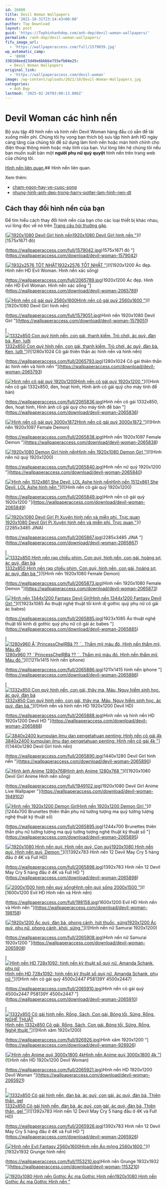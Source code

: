 ```yaml
---
id: 26080
title: Devil Woman Wallpapers
date: '2021-10-31T23:14:43+00:00'
author: Top Download
layout: post
guid: 'https://Tophinhanhdep.com/anh-dep/devil-woman-wallpapers/'
permalink: /anh-dep/devil-woman-wallpapers/
fifu_image_url:
  - 'https://wallpaperaccess.com/full/1579039.jpg'
wp_automatic_camp:
  - '8098'
330168eed23d49e6bbbbe755efb04e25:
  - Devil Woman Wallpapers
original_link:
  - 'https://wallpaperaccess.com/devil-woman'
image: /wp-content/uploads/2021/10/Devil-Woman-Wallpapers.jpg
categories:
  - Ảnh Đẹp
lastmod: '2025-02-26T03:00:13.886Z'
---
```

# Devil Woman các hình nền

Bộ sưu tập 49 hình nền và hình nền Devil Woman hàng đầu có sẵn để tải xuống miễn phí. Chúng tôi hy vọng bạn thích bộ sưu tập hình ảnh HD ngày càng tăng của chúng tôi để sử dụng làm hình nền hoặc màn hình chính cho điện thoại thông minh hoặc máy tính của bạn. Vui lòng liên hệ chúng tôi nếu bạn muốn xuất bản một **người phụ nữ quỷ quyệt** hình nền trên trang web của chúng tôi.

[Hình nền liên quan ](#related) ## Hình nền liên quan.

   
 Xem thêm:

   
- [cham-ngon-hay-ve-cuoc-song](https://tophinhanhdep.com/nhung-cau-noi-hay/cham-ngon-hay-ve-cuoc-song/)
- [nhung-hinh-anh-dep-trong-harry-potter-lam-hinh-nen-dt](https://tophinhanhdep.com/hinh-nen-dep/nhung-hinh-anh-dep-trong-harry-potter-lam-hinh-nen-dt/)

## Cách thay đổi hình nền của bạn

Để tìm hiểu cách thay đổi hình nền của bạn cho các loại thiết bị khác nhau, vui lòng đọc về nó trên [Trang câu hỏi thường gặp](https://tophinhanhdep.com/faq/).

  
[[![1920x1080 Devil Girl hình nền](https://wallpaperaccess.com/full/1579039.jpg)1920x1080 Devil Girl hình nền "](https://wallpaperaccess.com/download/devil-woman-1579039)](![1575x1671 đỏ)

(https://wallpaperaccess.com/full/1579042.jpg)1575x1671 đỏ "](https://wallpaperaccess.com/download/devil-woman-1579042)

[[![1932x2576 TỐT NHẤT](https://wallpaperaccess.com/full/633491.jpg)1932x2576 TỐT NHẤT "](https://wallpaperaccess.com/download/devil-woman-633491)](![1920x1200 Ác đẹp.  Hình nền HD Evil Woman.  Hình nền xác sống)

(https://wallpaperaccess.com/full/2065789.jpg)1920x1200 Ác đẹp. Hình nền HD Evil Woman. Hình nền xác sống "](https://wallpaperaccess.com/download/devil-woman-2065789)

[[![Hình nền cô gái quỷ 2560x1600](https://wallpaperaccess.com/full/1579066.jpg)Hình nền cô gái quỷ 2560x1600 "](https://wallpaperaccess.com/download/devil-woman-1579066)](![1920x1080 Devil Girl hình nền)

(https://wallpaperaccess.com/full/1579051.jpg)Hình nền 1920x1080 Devil Girl "](https://wallpaperaccess.com/download/devil-woman-1579051)

[[![1332x850 Con quỷ hình nền, con gái, thanh kiếm, Trò chơi, ác quỷ, đàn bà, Ken, lưỡi](https://wallpaperaccess.com/full/2038877.jpg)1332x850 Con quỷ hình nền, con gái, thanh kiếm, Trò chơi, ác quỷ, đàn bà, Ken, lưỡi "](https://wallpaperaccess.com/download/devil-woman-2038877)](![1280x1024 Cô gái thiên thần ác hình nền và hình nền)

(https://wallpaperaccess.com/full/2065793.jpg)1280x1024 Cô gái thiên thần ác hình nền và hình nền "](https://wallpaperaccess.com/download/devil-woman-2065793)

[[![Hình nền cô gái quỷ 1920x1200](https://wallpaperaccess.com/full/2065794.jpg)Hình nền cô gái quỷ 1920x1200 "](https://wallpaperaccess.com/download/devil-woman-2065794)](![Hình nền cô gái 1332x850, đen, hoạt hình, Hình ảnh cô gái quỷ cho máy tính để bàn)

(https://wallpaperaccess.com/full/2065836.jpg)Hình nền cô gái 1332x850, đen, hoạt hình, Hình ảnh cô gái quỷ cho máy tính để bàn "](https://wallpaperaccess.com/download/devil-woman-2065836)

[[![Hình nền cô gái quỷ 3000x1872](https://wallpaperaccess.com/full/1937115.jpg)Hình nền cô gái quỷ 3000x1872 "](https://wallpaperaccess.com/download/devil-woman-1937115)](![Hình nền 1920x1097 Female Demon)

(https://wallpaperaccess.com/full/2065838.jpg)Hình nền 1920x1097 Female Demon "](https://wallpaperaccess.com/download/devil-woman-2065838)

[[![1920x1080 Demon Girl hình nền](https://wallpaperaccess.com/full/1579038.jpg)Hình nền 1920x1080 Demon Girl "](https://wallpaperaccess.com/download/devil-woman-1579038)](![Hình nền nữ quỷ 1920x1200)

(https://wallpaperaccess.com/full/2065840.jpg)Hình nền nữ quỷ 1920x1200 "](https://wallpaperaccess.com/download/devil-woman-2065840)

[[![Hình nền 1512x861 She Devil.  LOL Ashe hình nền](https://wallpaperaccess.com/full/2065848.jpg)Hình nền 1512x861 She Devil. LOL Ashe hình nền "](https://wallpaperaccess.com/download/devil-woman-2065848)](![Hình nền cô gái quỷ 1920x1200)

(https://wallpaperaccess.com/full/2065849.jpg)Hình nền cô gái quỷ 1920x1200 "](https://wallpaperaccess.com/download/devil-woman-2065849)

[[![1920x1080 Devil Girl Pi Xuyên hình nền và miễn phí.  Trực quan](https://wallpaperaccess.com/full/1949126.jpg)1920x1080 Devil Girl Pi Xuyên hình nền và miễn phí. Trực quan "](https://wallpaperaccess.com/download/devil-woman-1949126)](![2285x3485 JINA)

(https://wallpaperaccess.com/full/2065867.jpg)2285x3485 JINA "](https://wallpaperaccess.com/download/devil-woman-2065867)

[[![1332x850 Hình nền rạp chiếu phim, Con quỷ, hình nền, con gái, hoảng sợ, ác quỷ, đàn bà](https://wallpaperaccess.com/full/1949161.jpg)1332x850 Hình nền rạp chiếu phim, Con quỷ, hình nền, con gái, hoảng sợ, ác quỷ, đàn bà "](https://wallpaperaccess.com/download/devil-woman-1949161)](![Hình nền 1920x1080 Female Demon)

(https://wallpaperaccess.com/full/2065873.jpg)Hình nền 1920x1080 Female Demon "](https://wallpaperaccess.com/download/devil-woman-2065873)

[[![Hình nền 1344x1200 Fantasy Devil Girl](https://wallpaperaccess.com/full/1949230.jpg)Hình nền 1344x1200 Fantasy Devil Girl "](https://wallpaperaccess.com/download/devil-woman-1949230)](![1923x1085 Ảo thuật nghệ thuật tối kinh dị gothic quỷ phụ nữ cô gái ác babes)

(https://wallpaperaccess.com/full/2065885.jpg)1923x1085 Ảo thuật nghệ thuật tối kinh dị gothic quỷ phụ nữ cô gái ác babes "](https://wallpaperaccess.com/download/devil-woman-2065885)

[[![1280x960 Â¨PrincessChelRBâ ?? ¨.  Thẩm mỹ màu đỏ, Hình nền thẩm mỹ, Màu đỏ](https://wallpaperaccess.com/full/1949109.jpg)1280x960 ?? ¨PrincessChelRBâ ?? ¨. Thẩm mỹ màu đỏ, Hình nền thẩm mỹ, Màu đỏ "](https://wallpaperaccess.com/download/devil-woman-1949109)](![1211x1415 hình nền iphone)

(https://wallpaperaccess.com/full/2065886.jpg)1211x1415 hình nền iphone "](https://wallpaperaccess.com/download/devil-woman-2065886)

[[![1332x850 Con quỷ hình nền, con gái, thây ma, Máu, Nguy hiểm sinh học, ác quỷ, đàn bà](https://wallpaperaccess.com/full/2065887.jpg)1332x850 Con quỷ hình nền, con gái, thây ma, Máu, Nguy hiểm sinh học, ác quỷ, đàn bà "](https://wallpaperaccess.com/download/devil-woman-2065887)](![Hình nền và hình nền HD 1920x1200 Devil HD)

(https://wallpaperaccess.com/full/2065888.jpg)Hình nền và hình nền HD 1920x1200 Devil HD "](https://wallpaperaccess.com/download/devil-woman-2065888)

[[![3840x2400 kumpulan ilmu dan pengetahuan penting: Hình nền cô gái 4k](https://wallpaperaccess.com/full/2065889.jpg)3840x2400 kumpulan ilmu dan pengetahuan penting: Hình nền cô gái 4k "](https://wallpaperaccess.com/download/devil-woman-2065889)](![1440x1280 Devil Girl hình nền)

(https://wallpaperaccess.com/full/2065890.jpg)1440x1280 Devil Girl hình nền "](https://wallpaperaccess.com/download/devil-woman-2065890)

[[![Hình ảnh Anime 1280x768](https://wallpaperaccess.com/full/1937123.jpg)Hình ảnh Anime 1280x768 "](https://wallpaperaccess.com/download/devil-woman-1937123)](![1920x1080 Devil Girl Anime Hình nền sống)

(https://wallpaperaccess.com/full/1949102.jpg)1920x1080 Devil Girl Anime Live Wallpaper "](https://wallpaperaccess.com/download/devil-woman-1949102)

[[![Hình nền 1920x1200 Demon Girl](https://wallpaperaccess.com/full/1579040.jpg)Hình nền 1920x1200 Demon Girl "](https://wallpaperaccess.com/download/devil-woman-1579040)](![1244x700 Brunettes thiên thần phụ nữ tưởng tượng ma quỷ tưởng tượng nghệ thuật kỹ thuật số)

(https://wallpaperaccess.com/full/2065895.jpg)1244x700 Brunettes thiên thần phụ nữ tưởng tượng ma quỷ tưởng tượng nghệ thuật kỹ thuật số "](https://wallpaperaccess.com/download/devil-woman-2065895)

[[![1920x1080 Hình nền quỷ.  Hình nền quỷ, Con quỷ](https://wallpaperaccess.com/full/2065897.jpg)1920x1080 Hình nền quỷ. Hình nền quỷ, Demon "](https://wallpaperaccess.com/download/devil-woman-2065897)](![1392x783 Hình nền 12 Devil May Cry 5 hàng đầu ở 4K và Full HD)

(https://wallpaperaccess.com/full/2065898.jpg)1392x783 Hình nền 12 Devil May Cry 5 hàng đầu ở 4K và Full HD "](https://wallpaperaccess.com/download/devil-woman-2065898)

[[![2000x1500 hình nền quỷ sống](https://wallpaperaccess.com/full/2065899.jpg)Hình nền quỷ sống 2000x1500 "](https://wallpaperaccess.com/download/devil-woman-2065899)](![1600x1200 Evil HD Hình nền và Hình nền)

(https://wallpaperaccess.com/full/198158.jpg)1600x1200 Evil HD Hình nền và Hình nền "](https://wallpaperaccess.com/download/devil-woman-198158)

[[![1920x1200 Ác quỷ, đàn bà, phong cảnh, hút thuốc, sừng](https://wallpaperaccess.com/full/2065907.jpg)1920x1200 Ác quỷ, phụ nữ, phong cảnh, khói, sừng "](https://wallpaperaccess.com/download/devil-woman-2065907)](![Hình nền nữ Samurai 1920x1200)

(https://wallpaperaccess.com/full/2065908.jpg)Hình nền nữ Samurai 1920x1200 "](https://wallpaperaccess.com/download/devil-woman-2065908)

[[![Hình nền HD 728x1092: hình nền kỹ thuật số quỷ nữ, Amanda Schank, phụ nữ](https://wallpaperaccess.com/full/2065909.jpg)Hình nền HD 728x1092: hình nền kỹ thuật số quỷ nữ, Amanda Schank, phụ nữ "](https://wallpaperaccess.com/download/devil-woman-2065909)](![Hình nền cô gái quỷ 4500x2447 P58139Y 4500x2447)

(https://wallpaperaccess.com/full/2065910.jpg)Hình nền cô gái quỷ 4500x2447 P58139Y 4500x2447 "](https://wallpaperaccess.com/download/devil-woman-2065910)

[[![1332x850 Cô gái hình nền, Rồng, Sách, Con gái, Bóng tối, Sừng, Rồng, NGHỆ THUẬT](https://wallpaperaccess.com/full/1532242.jpg)Hình nền 1332x850 Cô gái, Rồng, Sách, Con gái, Bóng tối, Sừng, Rồng, Nghệ thuật "](https://wallpaperaccess.com/download/devil-woman-1532242)](![Hình xăm 1920x1200)

(https://wallpaperaccess.com/full/926926.jpg)Hình xăm 1920x1200 "](https://wallpaperaccess.com/download/devil-woman-926926)

[[![Hình nền Anime quỷ 3000x1800 4k](https://wallpaperaccess.com/full/1275281.jpg)Hình nền Anime quỷ 3000x1800 4k "](https://wallpaperaccess.com/download/devil-woman-1275281)](![Hình nền HD 1920x1200 Devil Woman)

(https://wallpaperaccess.com/full/2065921.jpg)Hình nền HD 1920x1200 Devil Woman "](https://wallpaperaccess.com/download/devil-woman-2065921)

[[![1332x850 Cô gái hình nền, đàn bà, ác quỷ, con gái, ác quỷ, đàn bà, Thiên thần, gel](https://wallpaperaccess.com/full/1949254.jpg)1332x850 Cô gái hình nền, đàn bà, ác quỷ, con gái, ác quỷ, đàn bà, Thiên thần, gel "](https://wallpaperaccess.com/download/devil-woman-1949254)](![1392x783 Hình nền 12 Devil May Cry 5 hàng đầu ở 4K và Full HD)

(https://wallpaperaccess.com/full/2065926.jpg)1392x783 Hình nền 12 Devil May Cry 5 hàng đầu ở 4K và Full HD "](https://wallpaperaccess.com/download/devil-woman-2065926)

[[![Hình nền Evil Fantasy 2560x1600](https://wallpaperaccess.com/full/2065927.jpg)Hình nền Ảo mộng 2560x1600 "](https://wallpaperaccess.com/download/devil-woman-2065927)](![1932x1932 Grunge hình nền)

(https://wallpaperaccess.com/full/1153210.jpg)Hình nền Grunge 1932x1932 "](https://wallpaperaccess.com/download/devil-woman-1153210)

[![1920x1080 Hình nền Gothic Ác ma Gothic Hình nền](https://wallpaperaccess.com/full/2065928.jpg)1920x1080 Hình nền Gothic Ác ma Gothic Hình nền "](https://wallpaperaccess.com/download/devil-woman-2065928)
